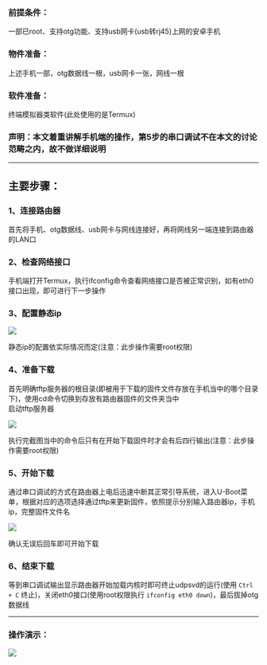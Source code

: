 ### 前提条件： ###

一部已root、支持otg功能、支持usb网卡(usb转rj45)上网的安卓手机

### 物件准备： ###

上述手机一部，otg数据线一根，usb网卡一张，网线一根

### 软件准备： ###

终端模拟器类软件(此处使用的是Termux)

### 声明：本文着重讲解手机端的操作，第5步的串口调试不在本文的讨论范畴之内，故不做详细说明 ###

----------

## 主要步骤： ##

### **1、连接路由器** ###

首先将手机、otg数据线、usb网卡与网线连接好，再将网线另一端连接到路由器的LAN口

### **2、检查网络接口** ###

手机端打开Termux，执行ifconfig命令查看网络接口是否被正常识别，如有eth0接口出现，即可进行下一步操作

### **3、配置静态ip** ###

![](https://i.imgur.com/ZueR8vL.png)

静态ip的配置依实际情况而定(注意：此步操作需要root权限)

### **4、准备下载** ###

首先明确tftp服务器的根目录(即被用于下载的固件文件存放在手机当中的哪个目录下)，使用cd命令切换到存放有路由器固件的文件夹当中<br>
启动tftp服务器

![](https://i.imgur.com/l1dM521.png)

执行完截图当中的命令后只有在开始下载固件时才会有后四行输出(注意：此步操作需要root权限)

### **5、开始下载** ###

通过串口调试的方式在路由器上电后迅速中断其正常引导系统，进入U-Boot菜单，根据对应的选项选择通过tftp来更新固件，依照提示分别输入路由器ip，手机ip，完整固件文件名

![](https://i.imgur.com/cmxfu2B.png)

确认无误后回车即可开始下载

### **6、结束下载** ###

等到串口调试输出显示路由器开始加载内核时即可终止udpsvd的运行(使用 `Ctrl + C` 终止)，关闭eth0接口(使用root权限执行 `ifconfig eth0 down`)，最后拔掉otg数据线

----------

### **操作演示：** ###

![](https://i.imgur.com/ZZ0fpU1.png)
